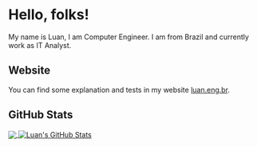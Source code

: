# Hello, folks!

My name is Luan, I am Computer Engineer. I am from Brazil and currently work as IT Analyst. 

## Website

You can find some explanation and tests in my website [luan.eng.br](https://luan.eng.br/).

## GitHub Stats

<a href="https://github.com/luanfrj/luanfrj">
  <img align="center" src="https://github-readme-stats.vercel.app/api/top-langs/?username=luanfrj&title_color=ffffff&text_color=c9cacc&icon_color=2bbc8a&bg_color=1d1f21" />
</a>
<a href="https://github.com/luanfrj/luanfrj">
  <img align="center" src="https://github-readme-stats.vercel.app/api?username=luanfrj&show_icons=true&line_height=27&count_private=true&title_color=ffffff&text_color=c9cacc&icon_color=2bbc8a&bg_color=1d1f21" alt="Luan's GitHub Stats" />
</a>

<!--
**luanfrj/luanfrj** is a ✨ _special_ ✨ repository because its `README.md` (this file) appears on your GitHub profile.

Here are some ideas to get you started:

- 🔭 I’m currently working on ...
- 🌱 I’m currently learning ...
- 👯 I’m looking to collaborate on ...
- 🤔 I’m looking for help with ...
- 💬 Ask me about ...
- 📫 How to reach me: ...
- 😄 Pronouns: ...
- ⚡ Fun fact: ...
-->
